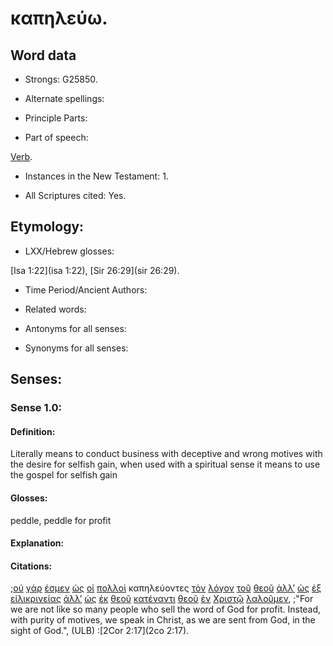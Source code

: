 # καπηλεύω.

<!-- Status: S2=Needs2ndReview -->
<!-- Lexica used for edits: BDAG, FFM, LN, BN, A-S -->

## Word data

* Strongs: G25850.


* Alternate spellings:

* Principle Parts: 

* Part of speech: 

[Verb](http://ugg.readthedocs.io/en/latest/verb.html).

* Instances in the New Testament: 1.

* All Scriptures cited: Yes.

## Etymology: 

* LXX/Hebrew glosses: 

[Isa 1:22](isa 1:22), [Sir 26:29](sir 26:29).

* Time Period/Ancient Authors: 

* Related words: 

* Antonyms for all senses:

* Synonyms for all senses: 

## Senses:

### Sense 1.0:

#### Definition: 

Literally means to conduct business with deceptive and wrong motives with the desire for selfish gain, when used with a spiritual sense it means to use the gospel for selfish gain

#### Glosses:

peddle, peddle for profit

#### Explanation:

#### Citations:

;[οὐ](../G37560/01.md) [γάρ](../G10630/01.md) [ἐσμεν](../G99999/01.md) [ὡς](../G56130/01.md) [οἱ](../G35880/01.md) [πολλοὶ](../G41830/01.md) καπηλεύοντες [τὸν](../G35880/01.md) [λόγον](../G30560/01.md) [τοῦ](../G35880/01.md) [θεοῦ](../G23160/01.md) [ἀλλ’](../G02350/01.md) [ὡς](../G56130/01.md) [ἐξ](../G15370/01.md) [εἰλικρινείας](../G15050/01.md) [ἀλλ’](../G02350/01.md) [ὡς](../G56130/01.md) [ἐκ](../G15370/01.md) [θεοῦ](../G23160/01.md) [κατέναντι](../G27130/01.md) [θεοῦ](../G23160/01.md) [ἐν](../G17220/01.md) [Χριστῷ](../G55470/01.md) [λαλοῦμεν](../G29800/01.md), 
;"For we are not like so many people who sell the word of God for profit. Instead, with purity of motives, we speak in Christ, as we are sent from God, in the sight of God.",  (ULB)
:[2Cor 2:17](2co 2:17).

